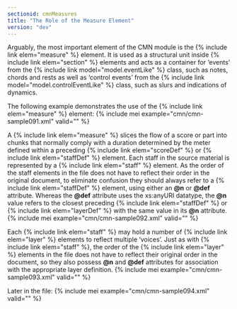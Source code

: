 ```yaml
---
sectionid: cmnMeasures
title: "The Role of the Measure Element"
version: "dev"
---
```


Arguably, the most important element of the CMN module is the {% include link elem="measure" %} element. It is used as a structural unit inside {% include link elem="section" %} elements and acts as a container for ‘events’ from the {% include link model="model.eventLike" %} class, such as notes, chords and rests as well as ‘control events’ from the {% include link model="model.controlEventLike" %} class, such as slurs and indications of dynamics.

The following example demonstrates the use of the {% include link elem="measure" %} element:
{% include mei example="cmn/cmn-sample091.xml" valid="" %}
    
A {% include link elem="measure" %} slices the flow of a score or part into chunks that normally comply with a duration determined by the meter defined within a preceding {% include link elem="scoreDef" %} or {% include link elem="staffDef" %} element. Each staff in the source material is represented by a {% include link elem="staff" %} element. As the order of the staff elements in the file does not have to reflect their order in the original document, to eliminate confusion they should always refer to a {% include link elem="staffDef" %} element, using either an **@n** or **@def** attribute. Whereas the **@def** attribute uses the xs:anyURI datatype, the **@n** value refers to the closest preceding {% include link elem="staffDef" %} or {% include link elem="layerDef" %} with the same value in its **@n** attribute.
{% include mei example="cmn/cmn-sample092.xml" valid="" %}
    
Each {% include link elem="staff" %} may hold a number of {% include link elem="layer" %} elements to reflect multiple ‘voices’. Just as with {% include link elem="staff" %}, the order of the {% include link elem="layer" %} elements in the file does not have to reflect their original order in the document, so they also possess **@n** and **@def** attributes for association with the appropriate layer definition.
{% include mei example="cmn/cmn-sample093.xml" valid="" %}
    
Later in the file:
{% include mei example="cmn/cmn-sample094.xml" valid="" %}
    